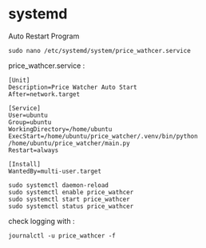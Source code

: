 # systemd

Auto Restart Program

```
sudo nano /etc/systemd/system/price_wathcer.service
```

price_wathcer.service :

```
[Unit]
Description=Price Watcher Auto Start
After=network.target

[Service]
User=ubuntu
Group=ubuntu
WorkingDirectory=/home/ubuntu
ExecStart=/home/ubuntu/price_watcher/.venv/bin/python /home/ubuntu/price_watcher/main.py
Restart=always

[Install]
WantedBy=multi-user.target
```

```
sudo systemctl daemon-reload
sudo systemctl enable price_wathcer
sudo systemctl start price_wathcer
sudo systemctl status price_wathcer
```

check logging with :

```
journalctl -u price_wathcer -f
```